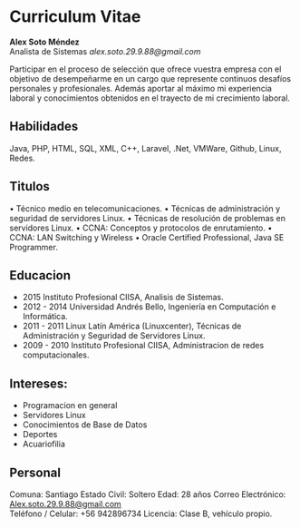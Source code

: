 # Curriculum Vitae

**Alex Soto Méndez**  
Analista de Sistemas 
_alex.soto.29.9.88@gmail.com_  

Participar en el proceso de selección que ofrece vuestra empresa con el objetivo de desempeñarme en un cargo que represente continuos desafíos personales y profesionales. Además aportar al máximo mi experiencia laboral y conocimientos obtenidos en el trayecto de mi crecimiento laboral.

## Habilidades

Java, PHP, HTML, SQL, XML, C++, Laravel, .Net, VMWare, Github, Linux, Redes.

## Titulos

•	Técnico medio en telecomunicaciones.
•	Técnicas de administración y seguridad de servidores Linux.
•	Técnicas de resolución de problemas en servidores Linux.
•	CCNA: Conceptos y protocolos de enrutamiento.
•	CCNA: LAN Switching y Wireless
•	Oracle Certified Professional, Java SE Programmer.

## Educacion

* 2015 Instituto Profesional CIISA, Analisis de Sistemas.
* 2012 - 2014 Universidad Andrés Bello, Ingeniería en Computación e Informática.
* 2011 - 2011 Linux Latín América (Linuxcenter), Técnicas de Administración y Seguridad de Servidores Linux.
* 2009 - 2010 Instituto Profesional CIISA, Administracion de redes computacionales.

## Intereses:

* Programacion en general
* Servidores Linux
* Conocimientos de Base de Datos
* Deportes
* Acuariofilia


## Personal

Comuna:	            Santiago
Estado Civil:       Soltero	
Edad:               28 años
Correo Electrónico: Alex.soto.29.9.88@gmail.com           
Teléfono / Celular: +56 942896734
Licencia:           Clase B, vehículo propio.
 	
 







